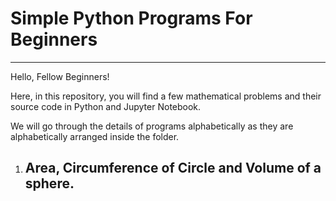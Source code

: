 # **Simple Python Programs For Beginners**
---

Hello, Fellow Beginners!

Here, in this repository, you will find a few mathematical problems and their source code in Python and Jupyter Notebook.

We will go through the details of programs alphabetically as they are alphabetically arranged inside the folder.

1. ## Area, Circumference of Circle and Volume of a sphere.